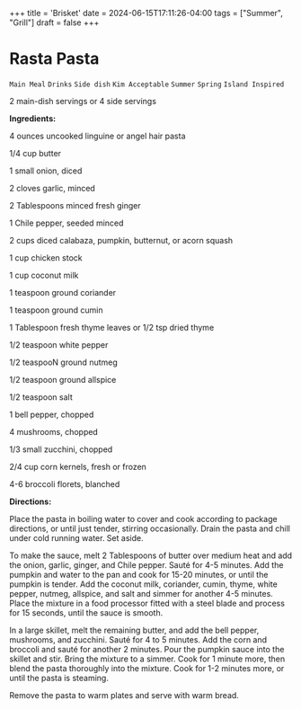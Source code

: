 +++
title = 'Brisket'
date = 2024-06-15T17:11:26-04:00
tags = ["Summer", "Grill"]
draft = false
+++
# Rasta Pasta

`Main Meal` `Drinks` `Side dish` `Kim Acceptable` `Summer` `Spring` `Island Inspired`

2 main-dish servings or 4 side servings 

**Ingredients:**

4 ounces uncooked linguine or angel hair pasta

1/4 cup butter

1 small onion, diced

2 cloves garlic, minced

2 Tablespoons minced fresh ginger

1 Chile pepper, seeded minced

2 cups diced calabaza, pumpkin, butternut, or acorn squash 

1 cup chicken stock

1 cup coconut milk

1 teaspoon ground coriander 

1 teaspoon ground cumin 

1 Tablespoon fresh thyme leaves or 1/2 tsp dried thyme

1/2 teaspoon white pepper

1/2 teaspooN ground nutmeg

1/2 teaspoon ground allspice

1/2 teaspoon salt

1 bell pepper, chopped

4 mushrooms, chopped

1/3 small zucchini, chopped

2/4 cup corn kernels, fresh or frozen

4-6 broccoli florets, blanched

**Directions:** 

Place the pasta in boiling water to cover and cook according to package directions, or until just tender, stirring occasionally. Drain the pasta and chill under cold running water. Set aside. 

To make the sauce, melt 2 Tablespoons of butter over medium heat and add the onion, garlic, ginger, and Chile pepper. Sauté for 4-5 minutes. Add the pumpkin and water to the pan and cook for 15-20 minutes, or until the pumpkin is tender. Add the coconut milk, coriander, cumin, thyme, white pepper, nutmeg, allspice, and salt and simmer for another 4-5 minutes. Place the mixture in a food processor fitted with a steel blade and process for 15 seconds, until the sauce is smooth.

In a large skillet, melt the remaining butter, and add the bell pepper, mushrooms, and zucchini. Sauté for 4 to 5 minutes. Add the corn and broccoli and sauté for another 2 minutes. Pour the pumpkin sauce into the skillet and stir. Bring the mixture to a simmer. Cook for 1 minute more, then blend the pasta thoroughly into the mixture. Cook for 1-2 minutes more, or until the pasta is steaming. 

Remove the pasta to warm plates and serve with warm bread.
